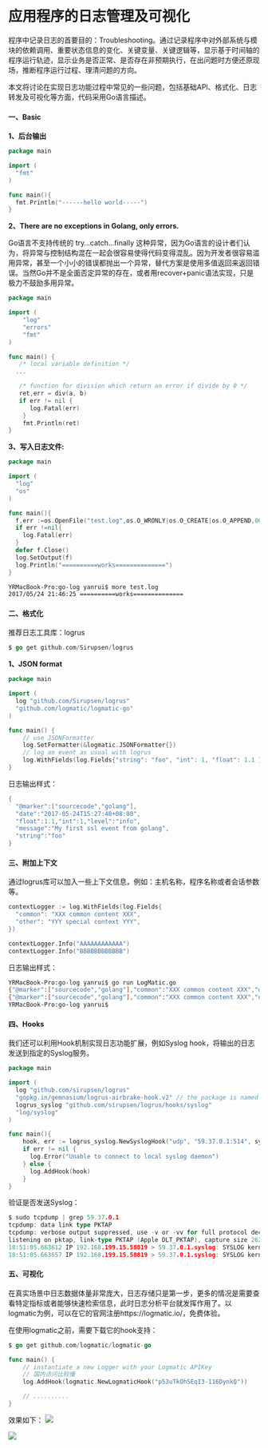 # 应用程序的日志管理及可视化

程序中记录日志的首要目的：Troubleshooting。通过记录程序中对外部系统与模块的依赖调用、重要状态信息的变化、关键变量、关键逻辑等，显示基于时间轴的程序运行轨迹，显示业务是否正常、是否存在非预期执行，在出问题时方便还原现场，推断程序运行过程、理清问题的方向。

本文将讨论在实现日志功能过程中常见的一些问题，包括基础API、格式化、日志转发及可视化等方面，代码采用Go语言描述。

#### 一、Basic

**1、后台输出**

```go
package main

import (
  "fmt"
)

func main(){
  fmt.Println("------hello world-----")
}
```

**2、There are no exceptions in Golang, only errors.**

Go语言不支持传统的 try…catch…finally 这种异常，因为Go语言的设计者们认为，将异常与控制结构混在一起会很容易使得代码变得混乱。因为开发者很容易滥用异常，甚至一个小小的错误都抛出一个异常，替代方案是使用多值返回来返回错误。当然Go并不是全面否定异常的存在，或者用recover+panic语法实现，只是极力不鼓励多用异常。

```go
package main

import (
    "log"
    "errors"
    "fmt"
)

func main() {
   /* local variable definition */
  ...

   /* function for division which return an error if divide by 0 */
   ret,err = div(a, b)
   if err != nil {
      log.Fatal(err)
    }
    fmt.Println(ret)
}
```

**3、写入日志文件:**

```go
package main

import (
  "log"
  "os"
)

func main(){
  f,err :=os.OpenFile("test.log",os.O_WRONLY|os.O_CREATE|os.O_APPEND,0644)
  if err !=nil{
    log.Fatal(err)
  }
  defer f.Close()
  log.SetOutput(f)
  log.Println("==========works==============")
}
```

```bash
YRMacBook-Pro:go-log yanrui$ more test.log
2017/05/24 21:46:25 ==========works==============
```

#### 二、格式化

推荐日志工具库：logrus

```go
$ go get github.com/Sirupsen/logrus
```

**1、JSON format**

```go
package main

import (
  log "github.com/Sirupsen/logrus"
  "github.com/logmatic/logmatic-go"
)

func main() {
    // use JSONFormatter
    log.SetFormatter(&logmatic.JSONFormatter{})
    // log an event as usual with logrus
    log.WithFields(log.Fields{"string": "foo", "int": 1, "float": 1.1 }).Info("My first ssl event from golang")
}
```
日志输出样式：

```go
{
  "@marker":["sourcecode","golang"],
  "date":"2017-05-24T15:27:40+08:00",
  "float":1.1,"int":1,"level":"info",
  "message":"My first ssl event from golang",
  "string":"foo"
}
```

#### 三、附加上下文

通过logrus库可以加入一些上下文信息，例如：主机名称，程序名称或者会话参数等。

```go
contextLogger := log.WithFields(log.Fields{
  "common": "XXX common content XXX",
  "other": "YYY special context YYY",
})

contextLogger.Info("AAAAAAAAAAAA")
contextLogger.Info("BBBBBBBBBBBB")
```

日志输出样式：
```bash
YRMacBook-Pro:go-log yanrui$ go run LogMatic.go
{"@marker":["sourcecode","golang"],"common":"XXX common content XXX","date":"2017-05-24T17:00:08+08:00","level":"info","message":"AAAAAAAAAAAA","other":"YYY special context YYY"}
{"@marker":["sourcecode","golang"],"common":"XXX common content XXX","date":"2017-05-24T17:00:08+08:00","level":"info","message":"BBBBBBBBBBBB","other":"YYY special context YYY"}
YRMacBook-Pro:go-log yanrui$
```

#### 四、Hooks

我们还可以利用Hook机制实现日志功能扩展，例如Syslog hook，将输出的日志发送到指定的Syslog服务。

```go
package main

import (
  log "github.com/sirupsen/logrus"
  "gopkg.in/gemnasium/logrus-airbrake-hook.v2" // the package is named "aibrake"
  logrus_syslog "github.com/sirupsen/logrus/hooks/syslog"
  "log/syslog"
)

func main(){
    hook, err := logrus_syslog.NewSyslogHook("udp", "59.37.0.1:514", syslog.LOG_INFO, "")
    if err != nil {
      log.Error("Unable to connect to local syslog daemon")
    } else {
      log.AddHook(hook)
    }
}
```

验证是否发送Syslog：

```go
$ sudo tcpdump | grep 59.37.0.1
tcpdump: data link type PKTAP
tcpdump: verbose output suppressed, use -v or -vv for full protocol decode
listening on pktap, link-type PKTAP (Apple DLT_PKTAP), capture size 262144 bytes
18:51:05.663612 IP 192.168.199.15.58819 > 59.37.0.1.syslog: SYSLOG kernel.info, length: 314
18:51:05.663657 IP 192.168.199.15.58819 > 59.37.0.1.syslog: SYSLOG kernel.info, length: 314
```

#### 五、可视化

在真实场景中日志数据体量非常庞大，日志存储只是第一步，更多的情况是需要查看特定指标或者能够快速检索信息，此时日志分析平台就发挥作用了。以logmatic为例，可以在它的官网注册https://logmatic.io/，免费体验。

在使用logmatic之前，需要下载它的hook支持：
```go
$ go get github.com/logmatic/logmatic-go
```

```go
func main() {
    // instantiate a new Logger with your Logmatic APIKey
    // 国内访问比较慢
  	log.AddHook(logmatic.NewLogmaticHook("p53uTkOhSEqI3-116DynkQ"))

    // ..........
}
```
效果如下：
![](http://o8m8ngokc.bkt.clouddn.com/logmatic_demo_1.png)

![](http://o8m8ngokc.bkt.clouddn.com/logmatic_demo_2.png)
